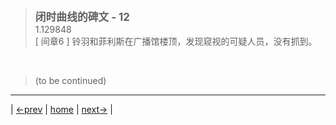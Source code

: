 > <big> **闭时曲线的碑文 - 12** </big>  
> 1.129848  
> [ 间章6 ] 铃羽和菲利斯在广播馆楼顶，发现窥视的可疑人员，没有抓到。



<br/>

> (to be continued)
---

| [←prev](./0016) | [home](../../) | [next→](./0018) |
